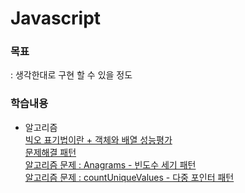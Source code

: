 # Javascript

### 목표
: 생각한대로 구현 할 수 있을 정도  

### 학습내용
- 알고리즘    
  [빅오 표기법이란 + 객체와 배열 성능평가](./md/bigO.md)    
  [문제해결 패턴](./md/problemSolvingPattern.md)    
  [알고리즘 문제 : Anagrams - 빈도수 세기 패턴](./md/frequencyCounter.md)    
  [알고리즘 문제 : countUniqueValues - 다중 포인터 패턴](./md/multiplePointer.md)    

<!-- ## 블로그
[[JS] 공공데이터포털 오픈 API를 XMLhttp, Fetch, Axios 방법으로 호출하기](https://inseong1204.tistory.com/110) -->